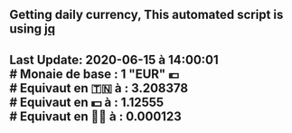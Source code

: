 ## Getting daily currency, This automated script is using [jq](https://stedolan.github.io/jq/)
## Last Update:  2020-06-15 à 14:00:01 </br># Monaie de base : 1 "EUR" 💶 </br> # Equivaut en 🇹🇳 à :  3.208378 </br> # Equivaut en 💵 à : 1.12555</br> # Equivaut en 🐱‍💻 à :  0.000123
